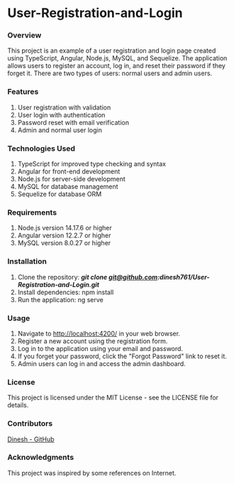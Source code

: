 # User-Registration-and-Login

### Overview

This project is an example of a user registration and login page created using TypeScript, Angular, Node.js, MySQL, and Sequelize. The application allows users to register an account, log in, and reset their password if they forget it. There are two types of users: normal users and admin users.

### Features

1. User registration with validation
2. User login with authentication
3. Password reset with email verification
4. Admin and normal user login

### Technologies Used

1. TypeScript for improved type checking and syntax
2. Angular for front-end development
3. Node.js for server-side development
4. MySQL for database management
5. Sequelize for database ORM

### Requirements

1. Node.js version 14.17.6 or higher
2. Angular version 12.2.7 or higher
3. MySQL version 8.0.27 or higher

### Installation

1. Clone the repository: **_git clone git@github.com:dinesh761/User-Registration-and-Login.git_**
2. Install dependencies: npm install
3. Run the application: ng serve

### Usage

1. Navigate to [http://localhost:4200/](localhost://4200/) in your web browser.
2. Register a new account using the registration form.
3. Log in to the application using your email and password.
4. If you forget your password, click the "Forgot Password" link to reset it.
5. Admin users can log in and access the admin dashboard.

### License

This project is licensed under the MIT License - see the LICENSE file for details.

### Contributors

[Dinesh - GitHub](https://github.com/dinesh761/)

### Acknowledgments

This project was inspired by some references on Internet.
